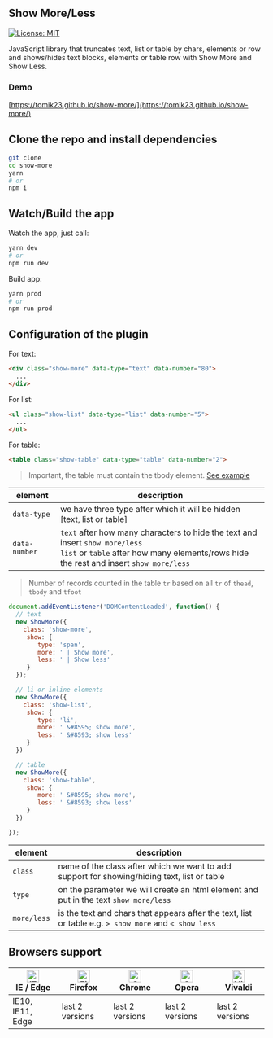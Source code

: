 ## Show More/Less

[![License: MIT](https://img.shields.io/badge/License-MIT-blue.svg)](https://opensource.org/licenses/MIT)

JavaScript library that truncates text, list or table by chars, elements or row and shows/hides text blocks, elements or table row with Show More and Show Less.

### Demo

[https://tomik23.github.io/show-more/](https://tomik23.github.io/show-more/)

## Clone the repo and install dependencies
```bash
git clone
cd show-more
yarn
# or
npm i
```
## Watch/Build the app
Watch the app, just call:

```bash
yarn dev
# or
npm run dev
```

Build app:

```bash
yarn prod
# or
npm run prod
```

## Configuration of the plugin

For text:
```html
<div class="show-more" data-type="text" data-number="80">
  ...
</div>
```

For list:
```html
<ul class="show-list" data-type="list" data-number="5">
  ...
</ul>
```

For table:
```html
<table class="show-table" data-type="table" data-number="2">
```
> Important, the table must contain the tbody element. [See example](https://tomik23.github.io/show-more/)

| element | description |
|--------------- |-------------|
| `data-type` | we have three type after which it will be hidden [text, list or table] |
| `data-number` | `text` after how many characters to hide the text and insert `show more/less`<br />`list` or `table` after how many elements/rows hide the rest and insert `show more/less` |

> Number of records counted in the table `tr` based on all `tr` of `thead`, `tbody` and `tfoot`

```javascript
document.addEventListener('DOMContentLoaded', function() {
  // text
  new ShowMore({
    class: 'show-more',
     show: {
        type: 'span',
        more: ' | Show more',
        less: ' | Show less'
     }
  });

  // li or inline elements
  new ShowMore({
    class: 'show-list',
     show: {
        type: 'li',
        more: ' &#8595; show more',
        less: ' &#8593; show less'
     }
  })

  // table
  new ShowMore({
    class: 'show-table',
     show: {
        more: ' &#8595; show more',
        less: ' &#8593; show less'
     }
  })

});
```

| element | description |
|----------|-------------|
| `class` | name of the class after which we want to add support for showing/hiding text, list or table |
| `type` | on the parameter we will create an html element and put in the text `show more/less` |
| `more/less` | is the text and chars that appears after the text, list or table e.g. `> show more` and  `< show less` |


## Browsers support

| [<img src="https://raw.githubusercontent.com/alrra/browser-logos/master/src/edge/edge_48x48.png" alt="IE / Edge" width="24px" height="24px" />](http://godban.github.io/browsers-support-badges/)<br/>IE / Edge | [<img src="https://raw.githubusercontent.com/alrra/browser-logos/master/src/firefox/firefox_48x48.png" alt="Firefox" width="24px" height="24px" />](http://godban.github.io/browsers-support-badges/)<br/>Firefox | [<img src="https://raw.githubusercontent.com/alrra/browser-logos/master/src/chrome/chrome_48x48.png" alt="Chrome" width="24px" height="24px" />](http://godban.github.io/browsers-support-badges/)<br/>Chrome | [<img src="https://raw.githubusercontent.com/alrra/browser-logos/master/src/opera/opera_48x48.png" alt="Opera" width="24px" height="24px" />](http://godban.github.io/browsers-support-badges/)<br/>Opera | [<img src="https://raw.githubusercontent.com/alrra/browser-logos/master/src/vivaldi/vivaldi_48x48.png" alt="Vivaldi" width="24px" height="24px" />](http://godban.github.io/browsers-support-badges/)<br/>Vivaldi |
| --------- | --------- | --------- | --------- | --------- |
| IE10, IE11, Edge| last 2 versions| last 2 versions| last 2 versions| last 2 versions